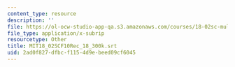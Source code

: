 ```yaml
---
content_type: resource
description: ''
file: https://ol-ocw-studio-app-qa.s3.amazonaws.com/courses/18-02sc-multivariable-calculus-fall-2010/2ad0f827dfbcf1154d9ebeed09cf6045_MIT18_02SCF10Rec_18_300k.srt
file_type: application/x-subrip
resourcetype: Other
title: MIT18_02SCF10Rec_18_300k.srt
uid: 2ad0f827-dfbc-f115-4d9e-beed09cf6045
---
```

